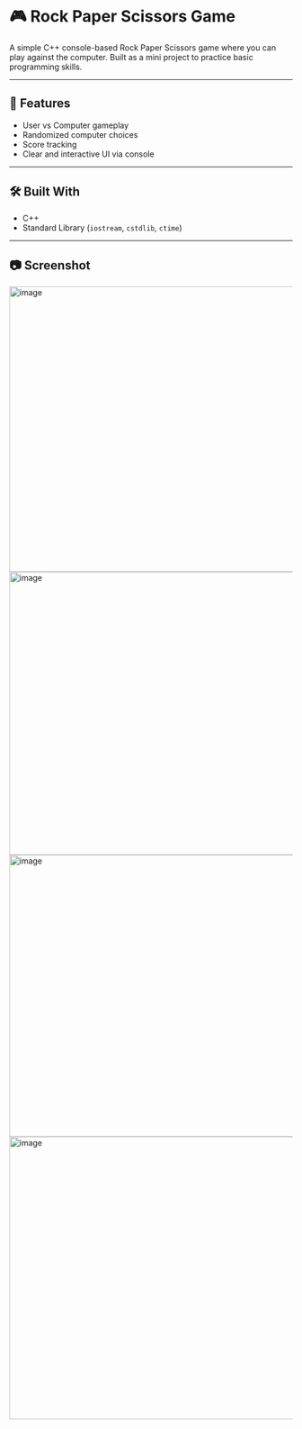 # 🎮 Rock Paper Scissors Game

A simple C++ console-based Rock Paper Scissors game where you can play against the computer. Built as a mini project to practice basic programming skills.

---

## 🚀 Features

- User vs Computer gameplay
- Randomized computer choices
- Score tracking
- Clear and interactive UI via console

---

## 🛠️ Built With

- C++
- Standard Library (`iostream`, `cstdlib`, `ctime`)

---

## 📷 Screenshot

<img width="958" height="507" alt="image" src="https://github.com/user-attachments/assets/4d2431d7-0d72-4d53-bd01-b038aa499243" />

<img width="965" height="503" alt="image" src="https://github.com/user-attachments/assets/474d22e0-4119-4691-b2c0-1bfb348cb8c4" />

<img width="963" height="501" alt="image" src="https://github.com/user-attachments/assets/0b069ec7-e696-47c2-99c5-401a4629b77e" />

<img width="957" height="502" alt="image" src="https://github.com/user-attachments/assets/2014a9d1-1d35-4f59-9adf-35cf7400a2b7" />

